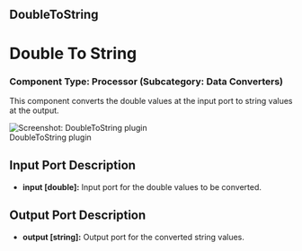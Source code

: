 ##

## DoubleToString

# Double To String

### Component Type: Processor (Subcategory: Data Converters)

This component converts the double values at the input port to string values at the output.

![Screenshot: DoubleToString plugin](./img/DoubleToString.jpg "Screenshot:
        DoubleToString plugin")  
DoubleToString plugin

## Input Port Description

- **input \[double\]:** Input port for the double values to be converted.

## Output Port Description

- **output \[string\]:** Output port for the converted string values.
